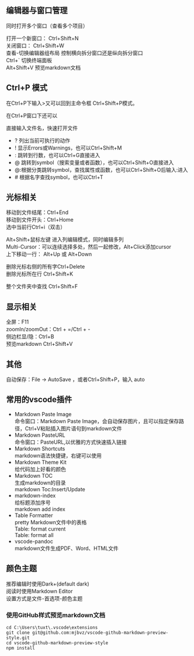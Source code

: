 ## 编辑器与窗口管理

同时打开多个窗口（查看多个项目）

打开一个新窗口： Ctrl+Shift+N  
关闭窗口： Ctrl+Shift+W  
查看-切换编辑器组布局 控制横向拆分窗口还是纵向拆分窗口  
Ctrl+` 切换终端面板  
Alt+Shift+V 预览markdown文档  
## Ctrl+P 模式

在Ctrl+P下输入>又可以回到主命令框 Ctrl+Shift+P模式。

在Ctrl+P窗口下还可以

直接输入文件名，快速打开文件
* ? 列出当前可执行的动作
* ! 显示Errors或Warnings，也可以Ctrl+Shift+M
* : 跳转到行数，也可以Ctrl+G直接进入
* @ 跳转到symbol（搜索变量或者函数），也可以Ctrl+Shift+O直接进入
* @:根据分类跳转symbol，查找属性或函数，也可以Ctrl+Shift+O后输入:进入
* \# 根据名字查找symbol，也可以Ctrl+T
## 光标相关
移动到文件结尾：Ctrl+End  
移动到文件开头：Ctrl+Home  
选中当前行Ctrl+i（双击）  

Alt+Shift+鼠标左键 进入列编辑模式，同时编辑多列  
Multi-Cursor：可以连续选择多处，然后一起修改，Alt+Click添加cursor  
上下移动一行： Alt+Up 或 Alt+Down

删除光标右侧的所有字Ctrl+Delete  
删除光标所在行 Ctrl+Shift+K  

整个文件夹中查找 Ctrl+Shift+F  

## 显示相关

全屏：F11  
zoomIn/zoomOut：Ctrl + =/Ctrl + -  
侧边栏显/隐：Ctrl+B  
预览markdown Ctrl+Shift+V  

## 其他

自动保存：File -> AutoSave ，或者Ctrl+Shift+P，输入 auto

## 常用的vscode插件
* Markdown Paste Image  
    命令窗口：Markdown Paste Image，会自动保存图片，且可以指定保存路径，Ctrl+V粘贴插入图片语句到markdown文件
* Markdown PasteURL  
    命令窗口：PasteURL,以优雅的方式快速插入链接  
* Markdown Shortcuts  
    markdown语法快捷键，右键可以使用  
* Markdown Theme Kit  
    给代码加上好看的颜色  
* Markdown TOC  
    生成markdown的目录  
    markdown Toc:Insert/Update  
* markdown-index  
    给标题添加序号  
    markdown add index  
* Table Formatter  
    pretty Markdown文件中的表格  
    Table: format current  
    Table: format all  
* vscode-pandoc  
    markdown文件生成PDF、Word、HTML文件

## 颜色主题
推荐编辑时使用Dark+(default dark)  
阅读时使用Markdown Editor  
设置方式是文件-首选项-颜色主题
### 使用GitHub样式预览markdown文档
```
cd C:\Users\tuxt\.vscode\extensions
git clone git@github.com:mjbvz/vscode-github-markdown-preview-style.git
cd vscode-github-markdown-preview-style
npm install
```